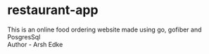 # restaurant-app
This is an online food ordering website made using go, gofiber and PosgresSql
<br>
Author - Arsh Edke
